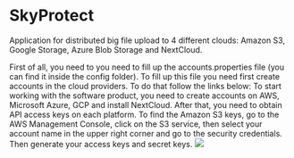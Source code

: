 # SkyProtect
Application for distributed big file upload to 4 different clouds: Amazon S3, Google Storage, Azure Blob Storage and NextCloud.

First of all, you need to you need to fill up the accounts.properties file (you can find it inside the config folder). 
To fill up this file you need first create accounts in the cloud providers. 
To do that follow the links below:
To start working with the software product, you need to create accounts on AWS, Microsoft Azure, GCP and install NextCloud. After that, you need to obtain API access keys on each platform.
To find the Amazon S3 keys, go to the AWS Management Console, click on the S3 service, then select your account name in the upper right corner and go to the security credentials. 
Then generate your access keys and secret keys.
![](https://ibb.co/Gx7ZPKC)
